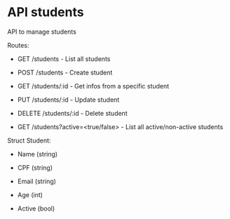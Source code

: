 # API students

API to manage students

Routes:

 - GET /students - List all students

 - POST /students - Create student

 - GET /students/:id - Get infos from a specific student

 - PUT /students/:id - Update student

 - DELETE /students/:id - Delete student

 - GET /students?active=<true/false> - List all active/non-active students
 

Struct Student:

 - Name (string)

 - CPF (string)

 - Email (string)

 - Age (int)

 - Active (bool)
